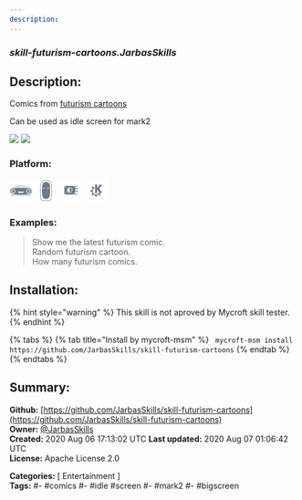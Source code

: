 ```yaml
---
description: 
---
```


### _skill-futurism-cartoons.JarbasSkills_  
## Description:  
Comics from [futurism cartoons](https://www.instagram.com/futurismcartoons/)

Can be used as idle screen for mark2


![](gui.png)
![](gui2.png)  
  
  
### Platform:  
 ![Mark I](../.gitbook/assets/mark-1-icon.png)  ![Mark II](../.gitbook/assets/mark-2-icon.png)  ![Picroft](../.gitbook/assets/picroft-icon.png)  ![plasmoid](../.gitbook/assets/kde.png)   
### Examples:  
> Show me the latest futurism comic.  
> Random futurism cartoon.  
> How many futurism comics.  
  
## Installation:  
{% hint style="warning" %}
This skill is not aproved by Mycroft skill tester.
{% endhint %}
    
{% tabs %}
{% tab title="Install by mycroft-msm" %}
``` mycroft-msm install https://github.com/JarbasSkills/skill-futurism-cartoons```
{% endtab %}
  {% endtabs %}
    
## Summary:  
**Github:** [https://github.com/JarbasSkills/skill-futurism-cartoons](https://github.com/JarbasSkills/skill-futurism-cartoons)  
**Owner:** [@JarbasSkills](https://github.com/JarbasSkills)  
**Created:** 2020 Aug 06 17:13:02 UTC  **Last updated:** 2020 Aug 07 01:06:42 UTC  
**License:** Apache License 2.0  
  
**Categories:** [ Entertainment ]   
**Tags:** \#- \#comics \#- \#idle \#screen \#- \#mark2 \#- \#bigscreen   
